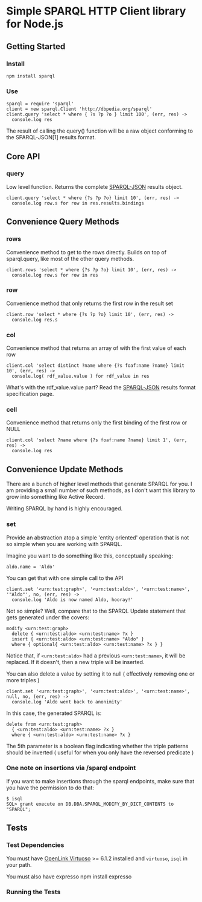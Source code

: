 Simple SPARQL HTTP Client library for Node.js
=============================================

Getting Started
--------------------

### Install

    npm install sparql

### Use

    sparql = require 'sparql'
    client = new sparql.Client 'http://dbpedia.org/sparql'
    client.query 'select * where { ?s ?p ?o } limit 100', (err, res) ->
      console.log res

The result of calling the query() function will be a raw object conforming to the SPARQL-JSON[1] results format. 

Core API
--------------------

### query

Low level function. Returns the complete [SPARQL-JSON][sparql-json] results object.

    client.query 'select * where {?s ?p ?o} limit 10', (err, res) ->
      console.log row.s for row in res.results.bindings

Convenience Query Methods
------------------------------

### rows

Convenience method to get to the rows directly. Builds on top of sparql.query, like most of the
other query methods.

    client.rows 'select * where {?s ?p ?o} limit 10', (err, res) ->
      console.log row.s for row in res

### row

Convenience method that only returns the first row in the result set

    client.row 'select * where {?s ?p ?o} limit 10', (err, res) ->
      console.log res.s

### col

Convenience method that returns an array of with the first value of each row

    client.col 'select distinct ?name where {?s foaf:name ?name} limit 10', (err, res) ->
      console.log( rdf_value.value ) for rdf_value in res

What's with the rdf_value.value part?
Read the [SPARQL-JSON][sparql-json] results format specification page.

### cell

Convenience method that returns only the first binding of the first row or NULL

    client.col 'select ?name where {?s foaf:name ?name} limit 1', (err, res) ->
      console.log res


Convenience Update Methods
------------------------------

There are a bunch of higher level methods that generate SPARQL for you.
I am providing a small number of such methods, as I don't want this library to grow into something like Active Record.

Writing SPARQL by hand is highly encouraged.

### set

Provide an abstraction atop a simple 'entity oriented' operation that is not so simple when you are working with SPARQL.

Imagine you want to do something like this, conceptually speaking:

    aldo.name = 'Aldo'

You can get that with one simple call to the API

    client.set '<urn:test:graph>', '<urn:test:aldo>', '<urn:test:name>', '"Aldo"', no, (err, res) ->
      console.log 'Aldo is now named Aldo, hooray!' 

Not so simple? Well, compare that to the SPARQL Update statement that gets generated under the covers:

    modify <urn:test:graph> 
      delete { <urn:test:aldo> <urn:test:name> ?x } 
      insert { <urn:test:aldo> <urn:test:name> "Aldo" } 
      where { optional{ <urn:test:aldo> <urn:test:name> ?x } }

Notice that, if `<urn:test:aldo>` had a previous `<urn:test:name>`, it will be replaced. If it doesn't, then a new triple will be inserted.

You can also delete a value by setting it to null ( effectively removing one or more triples )

    client.set '<urn:test:graph>', '<urn:test:aldo>', '<urn:test:name>', null, no, (err, res) ->
      console.log 'Aldo went back to anonimity'

In this case, the generated SPARQL is:

    delete from <urn:test:graph>
      { <urn:test:aldo> <urn:test:name> ?x }
      where { <urn:test:aldo> <urn:test:name> ?x }

The 5th parameter is a boolean flag indicating whether the triple patterns should be inverted ( useful for when you only have the reversed predicate )

### One note on insertions via /sparql endpoint

If you want to make insertions through the sparql endpoints, make sure that you have the permission to do that: 

	$ isql
	SQL> grant execute on DB.DBA.SPARQL_MODIFY_BY_DICT_CONTENTS to "SPARQL"; 


Tests
--------------------

### Test Dependencies

You must have [OpenLink Virtuoso](http://virtuoso.openlinksw.com/dataspace/dav/wiki/Main/) >= 6.1.2 installed and `virtuoso`, `isql` in your path.

You must also have expresso
    npm install expresso

### Running the Tests




[sparql-json]: http://www.w3.org/TR/rdf-sparql-json-res/


